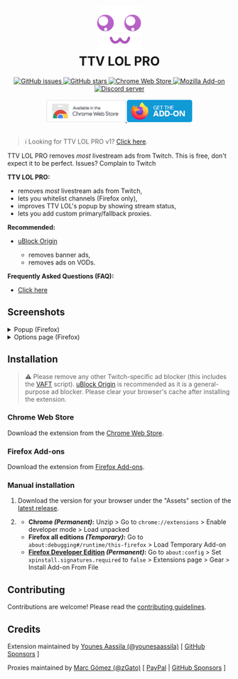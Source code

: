 <h1 align="center">
  <img alt="Icon" src="src/images/brand/icon.png" height="100" width="100" />
  <br />
  TTV LOL PRO
  <br />
</h1>

<div align="center">
  <a href="https://github.com/younesaassila/ttv-lol-pro/issues">
    <img
      alt="GitHub issues"
      src="https://img.shields.io/github/issues/younesaassila/ttv-lol-pro"
    />
  </a>
  <a href="https://github.com/younesaassila/ttv-lol-pro/stargazers">
    <img
      alt="GitHub stars"
      src="https://img.shields.io/github/stars/younesaassila/ttv-lol-pro"
    />
  </a>
  <a
    href="https://chrome.google.com/webstore/detail/ttv-lol-pro/bpaoeijjlplfjbagceilcgbkcdjbomjd"
  >
    <img
      alt="Chrome Web Store"
      src="https://img.shields.io/chrome-web-store/users/bpaoeijjlplfjbagceilcgbkcdjbomjd"
    />
  </a>
  <a href="https://addons.mozilla.org/addon/ttv-lol-pro/">
    <img alt="Mozilla Add-on" src="https://img.shields.io/amo/dw/ttv-lol-pro" />
  </a>
</div>

<div align="center">
  <a href="https://discord.gg/AmtFTPwsyH">
    <img
      alt="Discord server"
      src="https://dcbadge.vercel.app/api/server/AmtFTPwsyH"
    />
  </a>
</div>

<br />

<div align="center">
  <a
    href="https://chrome.google.com/webstore/detail/ttv-lol-pro/bpaoeijjlplfjbagceilcgbkcdjbomjd"
  >
    <img
      alt="Chrome Web Store"
      src="src/images/badges/chrome_web_store.png"
      height="50"
    />
  </a>
  <a href="https://addons.mozilla.org/addon/ttv-lol-pro/">
    <img
      alt="Firefox Add-ons"
      src="src/images/badges/firefox_addons.png"
      height="50"
    />
  </a>
</div>

<br />

> ℹ️ Looking for TTV LOL PRO v1? [Click here](https://github.com/younesaassila/ttv-lol-pro/tree/v1).

TTV LOL PRO removes _most_ livestream ads from Twitch. This is free, don't expect it to be perfect. Issues? Complain to Twitch

**TTV LOL PRO:**

- removes _most_ livestream ads from Twitch,
- lets you whitelist channels (Firefox only),
- improves TTV LOL's popup by showing stream status,
- lets you add custom primary/fallback proxies.

**Recommended:**

- [uBlock Origin](https://ublockorigin.com/)

  - removes banner ads,
  - removes ads on VODs.

**Frequently Asked Questions (FAQ):**

- [Click here](FAQ.md)

## Screenshots

<details>
  <summary>Popup (Firefox)</summary>
  <div align="center">
    <img
      alt="Popup (Firefox)"
      src="https://github.com/younesaassila/ttv-lol-pro/assets/47226184/45073ec3-c919-4c5e-9f4f-68cb99e0b7b5"
      height="550"
    />
  </div>
</details>

<details>
  <summary>Options page (Firefox)</summary>
  <div align="center">
    <img
      alt="Options page (Firefox)"
      src="https://github.com/younesaassila/ttv-lol-pro/assets/47226184/289f8d7d-49be-4948-a086-fc63ee839500"
      height="550"
    />
  </div>
</details>

## Installation

> ⚠️ Please remove any other Twitch-specific ad blocker (this includes the [VAFT](https://github.com/pixeltris/TwitchAdSolutions#scripts) script). [uBlock Origin](https://ublockorigin.com/) is recommended as it is a general-purpose ad blocker. Please clear your browser's cache after installing the extension.

### Chrome Web Store

Download the extension from the [Chrome Web Store](https://chrome.google.com/webstore/detail/ttv-lol-pro/bpaoeijjlplfjbagceilcgbkcdjbomjd).

### Firefox Add-ons

Download the extension from [Firefox Add-ons](https://addons.mozilla.org/addon/ttv-lol-pro/).

### Manual installation

1. Download the version for your browser under the "Assets" section of the [latest release](https://github.com/younesaassila/ttv-lol-pro/releases).

1. - **Chrome _(Permanent)_:** Unzip > Go to `chrome://extensions` > Enable developer mode > Load unpacked
   - **Firefox all editions _(Temporary)_:** Go to `about:debugging#/runtime/this-firefox` > Load Temporary Add-on
   - **[Firefox Developer Edition](https://www.mozilla.org/en-US/firefox/developer/) _(Permanent)_:** Go to `about:config` > Set `xpinstall.signatures.required` to `false` > Extensions page > Gear > Install Add-on From File

## Contributing

Contributions are welcome! Please read the [contributing guidelines](CONTRIBUTING.md).

## Credits

Extension maintained by [Younes Aassila (@younesaassila)](https://github.com/younesaassila) [ [GitHub Sponsors](https://github.com/sponsors/younesaassila) ]

Proxies maintained by [Marc Gómez (@zGato)](https://github.com/zGato) [ [PayPal](https://paypal.me/gatogameryt) | [GitHub Sponsors](https://github.com/sponsors/zGato) ]
